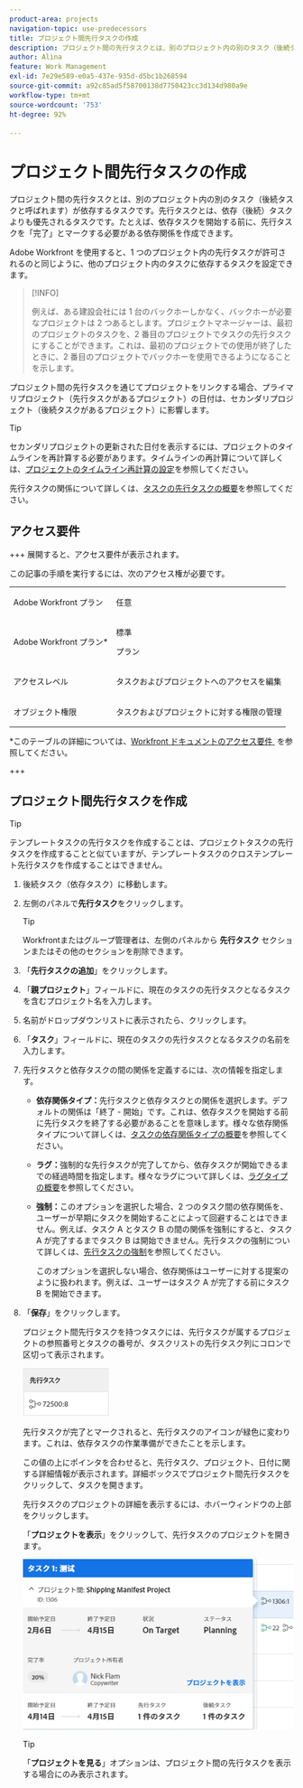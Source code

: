```yaml
---
product-area: projects
navigation-topic: use-predecessors
title: プロジェクト間先行タスクの作成
description: プロジェクト間の先行タスクとは、別のプロジェクト内の別のタスク（後続タスクと呼ばれます）が依存するタスクです。先行タスクとは、依存（後続）タスクよりも優先されるタスクです。たとえば、依存タスクを開始する前に、先行タスクを「完了」とマークする必要がある依存関係を作成できます。
author: Alina
feature: Work Management
exl-id: 7e29e589-e0a5-437e-935d-d5bc1b268594
source-git-commit: a92c85ad5f58700138d7750423cc3d134d980a9e
workflow-type: tm+mt
source-wordcount: '753'
ht-degree: 92%

---
```


# プロジェクト間先行タスクの作成

<!--Audited: 12/2024-->

プロジェクト間の先行タスクとは、別のプロジェクト内の別のタスク（後続タスクと呼ばれます）が依存するタスクです。先行タスクとは、依存（後続）タスクよりも優先されるタスクです。たとえば、依存タスクを開始する前に、先行タスクを「完了」とマークする必要がある依存関係を作成できます。

Adobe Workfront を使用すると、1 つのプロジェクト内の先行タスクが許可されるのと同じように、他のプロジェクト内のタスクに依存するタスクを設定できます。

>[!INFO]
>
>例えば、ある建設会社には 1 台のバックホーしかなく、バックホーが必要なプロジェクトは 2 つあるとします。プロジェクトマネージャーは、最初のプロジェクトのタスクを、2 番目のプロジェクトでタスクの先行タスクにすることができます。これは、最初のプロジェクトでの使用が終了したときに、2 番目のプロジェクトでバックホーを使用できるようになることを示します。

プロジェクト間の先行タスクを通じてプロジェクトをリンクする場合、プライマリプロジェクト（先行タスクがあるプロジェクト）の日付は、セカンダリプロジェクト（後続タスクがあるプロジェクト）に影響します。

>[!TIP]
>
>セカンダリプロジェクトの更新された日付を表示するには、プロジェクトのタイムラインを再計算する必要があります。タイムラインの再計算について詳しくは、[プロジェクトのタイムライン再計算の設定](../../../administration-and-setup/set-up-workfront/configure-system-defaults/configure-timeline-recalculations-projects.md)を参照してください。

先行タスクの関係について詳しくは、[タスクの先行タスクの概要](../../../manage-work/tasks/use-prdcssrs/predecessors-overview.md)を参照してください。

## アクセス要件

+++ 展開すると、アクセス要件が表示されます。

この記事の手順を実行するには、次のアクセス権が必要です。

<table style="table-layout:auto"> 
 <col> 
 <col> 
 <tbody> 
  <tr> 
   <td role="rowheader">Adobe Workfront プラン</td> 
   <td> <p>任意</p> </td> 
  </tr> 
  <tr> 
   <td role="rowheader">Adobe Workfront プラン*</td> 
   <td> <p>標準 </p>

<p>プラン </p>
   </td> 
  </tr> 
  <tr> 
   <td role="rowheader">アクセスレベル</td> 
   <td> <p>タスクおよびプロジェクトへのアクセスを編集</p> </td> 
  </tr> 
  <tr> 
   <td role="rowheader">オブジェクト権限</td> 
   <td> <p>タスクおよびプロジェクトに対する権限の管理</p> </td> 
  </tr> 
 </tbody> 
</table>

*このテーブルの詳細については、[Workfront ドキュメントのアクセス要件 &#x200B;](/help/quicksilver/administration-and-setup/add-users/access-levels-and-object-permissions/access-level-requirements-in-documentation.md) を参照してください。

+++

## プロジェクト間先行タスクを作成

>[!TIP]
>
>テンプレートタスクの先行タスクを作成することは、プロジェクトタスクの先行タスクを作成することと似ていますが、テンプレートタスクのクロステンプレート先行タスクを作成することはできません。


1. 後続タスク（依存タスク）に移動します。
1. 左側のパネルで&#x200B;**先行タスク**&#x200B;をクリックします。

   >[!TIP]
   >
   >   Workfrontまたはグループ管理者は、左側のパネルから **先行タスク** セクションまたはその他のセクションを削除できます。

1. 「**先行タスクの追加**」をクリックします。
1. 「**親プロジェクト**」フィールドに、現在のタスクの先行タスクとなるタスクを含むプロジェクト名を入力します。
1. 名前がドロップダウンリストに表示されたら、クリックします。
1. 「**タスク**」フィールドに、現在のタスクの先行タスクとなるタスクの名前を入力します。
1. 先行タスクと依存タスクの間の関係を定義するには、次の情報を指定します。


   * **依存関係タイプ：**&#x200B;先行タスクと依存タスクとの関係を選択します。デフォルトの関係は「終了 - 開始」です。これは、依存タスクを開始する前に先行タスクを終了する必要があることを意味します。様々な依存関係タイプについて詳しくは、[タスクの依存関係タイプの概要](../../../manage-work/tasks/use-prdcssrs/task-dependency-types.md)を参照してください。

   * **ラグ：**&#x200B;強制的な先行タスクが完了してから、依存タスクが開始できるまでの経過時間を指定します。様々なラグについて詳しくは、[ラグタイプの概要](../../../manage-work/tasks/use-prdcssrs/lag-types.md)を参照してください。

   * **強制：**&#x200B;このオプションを選択した場合、2 つのタスク間の依存関係を、ユーザーが早期にタスクを開始することによって回避することはできません。例えば、タスク A とタスク B の間の関係を強制にすると、タスク A が完了するまでタスク B は開始できません。先行タスクの強制について詳しくは、[先行タスクの強制](../../../manage-work/tasks/use-prdcssrs/enforced-predecessors.md)を参照してください。

     このオプションを選択しない場合、依存関係はユーザーに対する提案のように扱われます。例えば、ユーザーはタスク A が完了する前にタスク B を開始できます。

1. 「**保存**」をクリックします。

   プロジェクト間先行タスクを持つタスクには、先行タスクが属するプロジェクトの参照番号とタスクの番号が、タスクリストの先行タスク列にコロンで区切って表示されます。

   ![プロジェクト間先行タスク](assets/cross-project-predecessor-in-list-view.png)

   先行タスクが完了とマークされると、先行タスクのアイコンが緑色に変わります。これは、依存タスクの作業準備ができたことを示します。

   この値の上にポインタを合わせると、先行タスク、プロジェクト、日付に関する詳細情報が表示されます。詳細ボックスでプロジェクト間先行タスクをクリックして、タスクを開きます。

   先行タスクのプロジェクトの詳細を表示するには、ホバーウィンドウの上部をクリックします。

   「**プロジェクトを表示**」をクリックして、先行タスクのプロジェクトを開きます。

   ![プロジェクト間先行タスクの詳細](assets/cross-project-predecessor-details.png)

   >[!TIP]
   >
   >   「**プロジェクトを見る**」オプションは、プロジェクト間の先行タスクを表示する場合にのみ表示されます。


